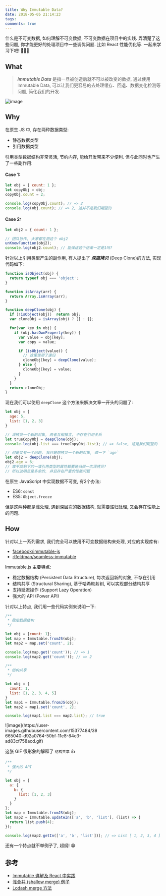```yaml
---
title: Why Immutable Data?
date: 2018-05-05 21:14:23
tags:
comments: true
---
```

什么是不可变数据, 如何理解不可变数据, 不可变数据在项目中的实践. 弄清楚了这些问题, 你才能更好的处理项目中一些调优问题. 比如 React 性能优化等. 一起来学习下吧! 👨🏼‍💻

<!-- more -->
## What

> ***Immutable Data*** 是指一旦被创造后就不可以被改变的数据, 通过使用 Immutable Data, 可以让我们更容易的去处理缓存、回退、数据变化检测等问题, 简化我们的开发.


![image](https://user-images.githubusercontent.com/15377484/39663322-c4bb61ae-50a3-11e8-8267-4c2a80c00af7.png)


## Why
在原生 JS 中, 存在两种数据类型:

- 静态数据类型
- 引用数据类型

引用类型数据结构非常灵活, 节约内存, 能给开发带来不少便利. 但与此同时也产生了一些副作用:

#### Case 1:
```js
let obj = { count: 1 };
let copyObj = obj;
copyObj.count = 2;

console.log(copyObj.count); // => 2
console.log(obj.count); // => 2, 这并不是我们期望的
```
#### Case 2:
```js
let obj2 = { count: 1 };

// 团队协作, 大家都在用这个 obj2
unKnowFunction(obj2);
console.log(obj2.count); // 能保证这个结果一定是1吗?
```

针对以上引用类型产生的副作用, 有人提出了 ***深度拷贝*** (Deep Clone)的方法, 实现代码如下:
```js
function isObject(obj) {
  return typeof obj === 'object';
}

function isArray(arr) {
  return Array.isArray(arr);
}

function deepClone(obj) {
  if (!isObject(obj))  return obj;
  var cloneObj = isArray(obj) ? [] : {};

  for(var key in obj) {
    if (obj.hasOwnProperty(key)) {
      var value = obj[key];
      var copy = value;

      if (isObject(value)) {
        // 这里使用了递归
        cloneObj[key] = deepClone(value);
      } else {
        cloneObj[key] = value;
      }
    }
  }
  return cloneObj;
}
```

现在我们可以使用 `deepClone` 这个方法来解决文章一开头的问题了:
```js
let obj = {
  age: 5,
  list: [1, 2, 3]
}

// 深拷贝一个新的对象, 两者互相独立, 不存在引用关系
let trueCopyObj = deepClone(obj);
console.log(obj.list === trueCopyObj.list); // => false, 这是我们期望的

// 但是又有一个问题, 我只是想拷贝一个新的对象, 改一下 `age`
let obj2 = deepClone(obj);
obj2.age = 6;
// 难不成剩下的一堆引用类型的属性都要递归做一次深拷贝?
// 所以这明显是多余的, 并且存在严重的性能问题
```

在原生 JavaScript 中实现数据不可变, 有2个办法:

- ES6: `const`
- ES5: `Object.freeze`

但是这两种都是浅处理, 遇到深层次的数据结构, 就需要递归处理, 又会存在性能上的问题.

## How

针对以上一系列需求, 我们完全可以使用不可变数据结构来处理, 对应的实现库有:
- [facebook/immutable-js](https://github.com/facebook/immutable-js)
- [rtfeldman/seamless-immutable](https://github.com/rtfeldman/seamless-immutable)


Immutable.js 主要特点:
- 稳定数据结构 (Persistent Data Structure), 每次返回新的对象, 不存在引用
- 结构共享 (Structural Sharing), 基于哈希映射树, 可以实现部分结构共享
- 支持延迟操作 (Support Lazy Operation)
- 强大的 API (Power API)

针对以上特点, 我们用一些代码实例来说明一下:
```js
/**
 * 稳定数据结构
 */

let obj = {count: 1};
let map = Immutable.fromJS(obj);
let map2 = map.set('count', 2);

console.log(map.get('count')); // => 1
console.log(map2.get('count')); // => 2
```

```js
/**
 * 结构共享
 */

let obj = {
  count: 1,
  list: [1, 2, 3, 4, 5]
}
let map1 = Immutable.fromJS(obj);
let map2 = map1.set('count', 2);

console.log(map1.list === map2.list); // true
```

<div style="width: 300px; ">![image](https://user-images.githubusercontent.com/15377484/39665040-d92a0764-50bf-11e8-84e3-ad83cf758acd.gif)</div>

这张 GIF 很形象的解释了 `结构共享` 👍

```js
/**
 * 强大的 API
 */

let obj = {
  a: {
    b: {
      list: [1, 2, 3]
    }
  }
};
let map = Immutable.fromJS(obj);
let map2 = Immutable.updateIn(['a', 'b', 'list'], (list) => {
  return list.push(4);
});

console.log(map2.getIn(['a', 'b', 'list'])); // => List [ 1, 2, 3, 4 ]
```

还有一个特点就不举例子了, 超纲! 😁

## 参考
- [Immutable 详解及 React 中实践](https://github.com/camsong/blog/issues/3)
- [浅合并 (shallow merge) 例子](https://stackoverflow.com/questions/27936772/how-to-deep-merge-instead-of-shallow-merge/28248548)
- [Lodash merge 方法](https://lodash.com/docs/4.17.10#merge)
